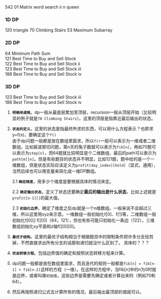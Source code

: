 542 01 Matrix
 word search ii
 n queen

### 1D DP

120 triangle
70 Climbing Stairs
53 Maximum Subarray

### 2D DP

64 Minimum Path Sum  
121 Best Time to Buy and Sell Stock  
122 Best Time to Buy and Sell Stock ii  
123 Best Time to Buy and Sell Stock iii  
188 Best Time to Buy and Sell Stock iv  

### 3D DP

123 Best Time to Buy and Sell Stock iii  
188 Best Time to Buy and Sell Stock iv  

1.  **`明确用递推`**。dp一般从最底层累加至顶层，recursion一般从顶层开始（比较明显的例子就是`70 Climbing Stairs`）。这里的顶层是指靠近最后输出的状态。  

2.  **`状态的定义`**。这里的状态是指最终所求的东西，可以用什么方程表示？也即求y=f(x)，要确定这个`f()`  
    由于dp问题一般都是放在数组里面求，所以`f()`一般可以表示为一维或者二维数组。比如裴波那切问题，第n天的兔子数就可以表示为`fib[n]`，再如70题可以表示为`step[n]`，而64题就比较明显是个二维数组，最后的path可以表示为`path[m][n]`。但是有些题目的状态并不明显，比如121题，题中给的是一个一维数组，但是状态实际应该定义为`profit[day_index][hold]`（显式，通用），当然后续也可以用变量来简化成一维DP数组。  

    2.1 **`确定维度`**，用多少个维度是要根据具体的情况来定。     

    2.2 **`确定输出状态`**，定义了状态还要确定**最后的输出是什么状态**，比如上述就是`profit[n-1][]`的最大值。 

    2.3 **`初始化边界`**，确定了维度之后dp就是一个n维数组。一般来说不会超过三维，所以这里用xyz来示意。一维数组一般初始化f[0]、f[1]等，二维数组一般初始化f[0][] f[][0]（64，121），但也有些可能只初始化一条边（122），三维数组初始化xy平面和z轴f[][0][0]。

3.  **`最优子结构`**。这里的最优子结构相当于根据题目中的限制条件把许多分支给剪掉，不然直接求出所有分支的话那和递归就没什么区别了。
    具体的？？？

4.  **`状态转移方程`**。包括边界值的确定和按照状态转移方程来计算。


1.  dp问题一般都是放在数组里面求，而且迭代的规则一般都是`fib[n] = fib[n-1] + fib[n-2]`这样的方程（一维）。在这样的方程中，当fib[n]中的n为0时就是边界，或者叫做`初始值`，这些边界是需要先确定或者计算出来的（例如70和64）。
2.  然后再按照递归公式去计算所有的情况，最后输出最顶部的值就可以。
